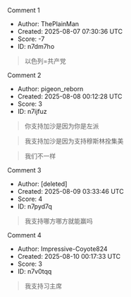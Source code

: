 Comment 1

- Author: ThePlainMan
- Created: 2025-08-07 07:30:36 UTC
- Score: -7
- ID: n7dm7ho

> 以色列=共产党

Comment 2

- Author: pigeon_reborn
- Created: 2025-08-08 00:12:28 UTC
- Score: 3
- ID: n7ijfuz

> 你支持加沙是因为你是左派

> 我支持加沙是因为支持穆斯林拴集美

> 我们不一样

Comment 3

- Author: [deleted]
- Created: 2025-08-09 03:33:46 UTC
- Score: 4
- ID: n7pyd7q

> 我支持哪方哪方就能赢吗

Comment 4

- Author: Impressive-Coyote824
- Created: 2025-08-10 00:17:33 UTC
- Score: 3
- ID: n7v0tqq

> 我支持习主席
